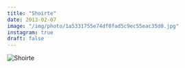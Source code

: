 ```yaml
---
title: "Shoirte"
date: 2013-02-07
image: "/img/photo/1a5331755e74df0fad5c9ec55eac35d0.jpg"
instagram: true
draft: false
---
```


![Shoirte](/img/photo/1a5331755e74df0fad5c9ec55eac35d0.jpg)
